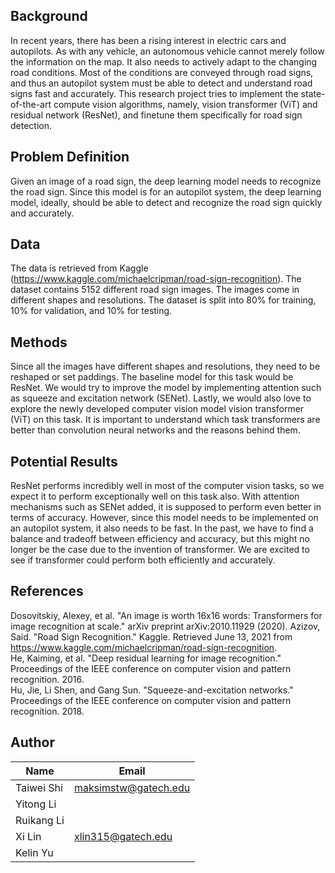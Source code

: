 ## **Background**
In recent years, there has been a rising interest in electric cars and autopilots. As with any vehicle, an autonomous vehicle cannot merely follow the information on the map. It also needs to actively adapt to the changing road conditions. Most of the conditions are conveyed through road signs, and thus an autopilot system must be able to detect and understand road signs fast and accurately. This research project tries to implement the state-of-the-art compute vision algorithms, namely, vision transformer (ViT) and residual network (ResNet), and finetune them specifically for road sign detection. 

## **Problem Definition**
Given an image of a road sign, the deep learning model needs to recognize the road sign. Since this model is for an autopilot system, the deep learning model, ideally, should be able to detect and recognize the road sign quickly and accurately. 

## **Data**
The data is retrieved from Kaggle (https://www.kaggle.com/michaelcripman/road-sign-recognition). The dataset contains 5152 different road sign images. The images come in different shapes and resolutions. The dataset is split into 80% for training, 10% for validation, and 10% for testing. 

## **Methods**
Since all the images have different shapes and resolutions, they need to be reshaped or set paddings. The baseline model for this task would be ResNet. We would try to improve the model by implementing attention such as squeeze and excitation network (SENet). Lastly, we would also love to explore the newly developed computer vision model vision transformer (ViT) on this task. It is important to understand which task transformers are better than convolution neural networks and the reasons behind them. 

## **Potential Results**
ResNet performs incredibly well in most of the computer vision tasks, so we expect it to perform exceptionally well on this task also. With attention mechanisms such as SENet added, it is supposed to perform even better in terms of accuracy. However, since this model needs to be implemented on an autopilot system, it also needs to be fast. In the past, we have to find a balance and tradeoff between efficiency and accuracy, but this might no longer be the case due to the invention of transformer. We are excited to see if transformer could perform both efficiently and accurately. 

## **References**
Dosovitskiy, Alexey, et al. "An image is worth 16x16 words: Transformers for image recognition at scale." arXiv preprint arXiv:2010.11929 (2020).
Azizov, Said. "Road Sign Recognition." Kaggle. Retrieved June 13, 2021 from https://www.kaggle.com/michaelcripman/road-sign-recognition.  
He, Kaiming, et al. "Deep residual learning for image recognition." Proceedings of the IEEE conference on computer vision and pattern recognition. 2016.  
Hu, Jie, Li Shen, and Gang Sun. "Squeeze-and-excitation networks." Proceedings of the IEEE conference on computer vision and pattern recognition. 2018.

## **Author**
| Name        | Email                |  
| ----------- | ---------------      |  
| Taiwei Shi  | maksimstw@gatech.edu |  
| Yitong Li   |                      |  
| Ruikang Li  |                      |  
| Xi Lin      | xlin315@gatech.edu   |
| Kelin Yu    |                      |
